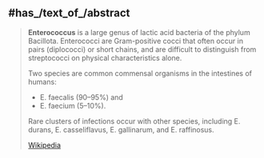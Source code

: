 
## #has_/text_of_/abstract 

> **Enterococcus** is a large genus of lactic acid bacteria of the phylum Bacillota. 
> Enterococci are Gram-positive cocci that often occur in pairs (diplococci) or short chains, 
> and are difficult to distinguish from streptococci on physical characteristics alone. 
> 
> Two species are common commensal organisms in the intestines of humans: 
> - E. faecalis (90–95%) and 
> - E. faecium (5–10%). 
> 
> Rare clusters of infections occur with other species, 
> including E. durans, E. casseliflavus, E. gallinarum, and E. raffinosus.
>
> [Wikipedia](https://en.wikipedia.org/wiki/Enterococcus) 